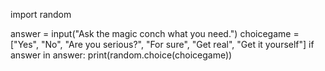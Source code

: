 import random

answer = input("Ask the magic conch what you need.")
choicegame = ["Yes", "No", "Are you serious?", "For sure", "Get real", "Get it yourself"]
if answer in answer:
    print(random.choice(choicegame))

